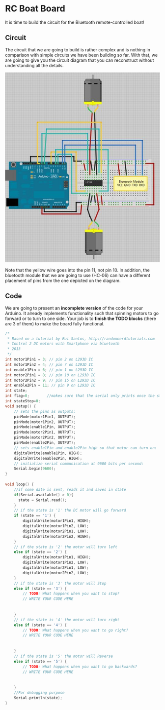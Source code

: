 # RC Boat Board

It is time to build the circuit for the Bluetooth remote-controlled boat!

## Circuit

The circuit that we are going to build is rather complex and is nothing in comparison with simple circuits we have been building so far. With that, we are going to give you the circuit diagram that you can reconstruct without understanding all the details.

![](./images/rc-boat.jpg)

Note that the yellow wire goes into the pin 11, not pin 10. In addition, the bluetooth module that we are going to use (HC-06) can have a different placement of pins from the one depicted on the diagram.

## Code

We are going to present an __incomplete version__ of the code for your Arduino. It already implements functionality such that spinning motors to go forward or to turn to one side. Your job is to __finish the TODO blocks__ (there are 3 of them) to make the board fully functional.

```c++
/*
 * Based on a tutorial by Rui Santos, http://randomnerdtutorials.com
 * Control 2 DC motors with Smartphone via bluetooth
 * 2013
 */
int motor1Pin1 = 3; // pin 2 on L293D IC
int motor1Pin2 = 4; // pin 7 on L293D IC
int enable1Pin = 6; // pin 1 on L293D IC
int motor2Pin1 = 8; // pin 10 on L293D IC
int motor2Pin2 = 9; // pin 15 on L293D IC
int enable2Pin = 11; // pin 9 on L293D IC
int state;
int flag=0;        //makes sure that the serial only prints once the state
int stateStop=0;
void setup() {
    // sets the pins as outputs:
    pinMode(motor1Pin1, OUTPUT);
    pinMode(motor1Pin2, OUTPUT);
    pinMode(enable1Pin, OUTPUT);
    pinMode(motor2Pin1, OUTPUT);
    pinMode(motor2Pin2, OUTPUT);
    pinMode(enable2Pin, OUTPUT);
    // sets enable1Pin and enable2Pin high so that motor can turn on:
    digitalWrite(enable1Pin, HIGH);
    digitalWrite(enable2Pin, HIGH);
    // initialize serial communication at 9600 bits per second:
    Serial.begin(9600);
}

void loop() {
    //if some date is sent, reads it and saves in state
    if(Serial.available() > 0){     
      state = Serial.read();   
    }   
    // if the state is '1' the DC motor will go forward
    if (state == '1') {
        digitalWrite(motor1Pin1, HIGH);
        digitalWrite(motor1Pin2, LOW); 
        digitalWrite(motor2Pin1, LOW);
        digitalWrite(motor2Pin2, HIGH);
    }
    // if the state is '2' the motor will turn left
    else if (state == '2') {
        digitalWrite(motor1Pin1, HIGH); 
        digitalWrite(motor1Pin2, LOW); 
        digitalWrite(motor2Pin1, LOW);
        digitalWrite(motor2Pin2, LOW);
    }
    // if the state is '3' the motor will Stop
    else if (state == '3') {
        // TODO: What happens when you want to stop?
        // WRITE YOUR CODE HERE

        
    }
    // if the state is '4' the motor will turn right
    else if (state == '4') {
        // TODO: What happens when you want to go right?
        // WRITE YOUR CODE HERE

        
    }
    // if the state is '5' the motor will Reverse
    else if (state == '5') {
        // TODO: What happens when you want to go backwards?
        // WRITE YOUR CODE HERE

        
    }
    //For debugging purpose
    Serial.println(state);
}
```

